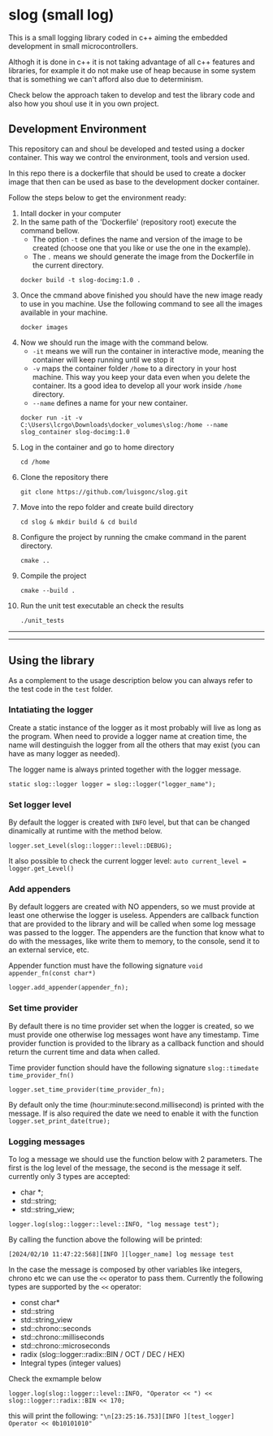 # slog (small log)

This is a small logging library coded in c++ aiming the embedded development in small microcontrollers. 

Althogh it is done in c++ it is not taking advantage of all c++ features and libraries, for example it do not make use of heap because in some system that is something we can't afford also due to determinism.

Check below the approach taken to develop and test the library code and also how you shoul use it in you own project.

## Development Environment 

This repository can and shoul be developed and tested using a docker container. This way we control the environment, tools and version used.

In this repo there is a dockerfile that should be used to create a docker image that then can be used as base to the development docker container. 

Follow the steps below to get the environment ready:

1. Intall docker in your computer
2. In the same path of the 'Dockerfile' (repository root) execute the command bellow. 
   - The option `-t` defines the name and version of the image to be created (choose one that you like or use the one in the example). 
   - The `.` means we should generate the image from the Dockerfile in the current directory.
    ```
    docker build -t slog-docimg:1.0 .
    ```
3. Once the cmmand above finished you should have the new image ready to use in you machine. Use the following command to see all the images available in your machine.
    ```
    docker images
    ```
4. Now we should run the image with the command below.
   - `-it` means we will run the container in interactive mode, meaning the container will keep running until we stop it
   - `-v` maps the container folder `/home` to a directory in your host machine. This way you keep your data  even when you delete the container. Its a good idea to develop all your work inside `/home` directory.
   - `--name` defines a name for your new container.
    ```
    docker run -it -v C:\Users\lcrgo\Downloads\docker_volumes\slog:/home --name slog_container slog-docimg:1.0
    ```
5. Log in the container and go to home directory
    ```
    cd /home
    ```
6. Clone the repository there
    ```
    git clone https://github.com/luisgonc/slog.git
    ```
7. Move into the repo folder and create build directory
    ```
    cd slog & mkdir build & cd build
    ```
8. Configure the project by running the cmake command in the parent directory.
    ```
    cmake ..
    ```
9. Compile the project
    ```
    cmake --build .
    ```
10. Run the unit test executable an check the results
    ```
    ./unit_tests
    ```

---
---

## Using the library

As a complement to the usage description below you can always refer to the test code in the `test` folder.

### Intatiating the logger
Create a static instance of the logger as it most probably will live as long as the program. When need to provide
a logger name at creation time, the name will destinguish the logger from all the others that may exist (you can have as many logger as needed). 

The logger name is always printed together with the logger message.
``` 
static slog::logger logger = slog::logger("logger_name");
```

### Set logger level
By default the logger is created with `INFO` level, but that can be changed dinamically at runtime with the method below.
``` 
logger.set_Level(slog::logger::level::DEBUG);
```
It also possible to check the current logger level: `auto current_level = logger.get_Level()`


### Add appenders
By default loggers are created with NO appenders, so we must provide at least one otherwise the logger is useless. Appenders are callback function that are provided to the library and will be called when some log message was passed to the logger. The appenders are the function that know what to do with the messages, like write them to memory, to the console, send it to an external service, etc.

Appender function must have the following signature `void appender_fn(const char*)`
``` 
logger.add_appender(appender_fn);
```

### Set time provider
By default there is no time provider set when the logger is created, so we must provide one otherwise log messages wont have any timestamp.
Time provider function is provided to the library as a callback function and should return the current time and data when called.

Time provider function should have the following signature `slog::timedate time_provider_fn()`
```
logger.set_time_provider(time_provider_fn);
```

By default only the time (hour:minute:second.millisecond) is printed with the message. If is also required the date we need to enable it with the function `logger.set_print_date(true);`

### Logging messages
To log a message we should use the function below with 2 parameters. The first is the log level of the message, the second is the message it self. currently only 3 types are accepted:
 - char *;
 - std::string;
 - std::string_view;

```
logger.log(slog::logger::level::INFO, "log message test");
```
By calling the function above the following will be printed:
```
[2024/02/10 11:47:22:568][INFO ][logger_name] log message test
```

In the case the message is composed by other variables like integers, chrono etc we can use the `<<` operator to pass them. Currently the following types are supported by the `<<` operator:
 - const char*
 - std::string
 - std::string_view
 - std::chrono::seconds
 - std::chrono::milliseconds
 - std::chrono::microseconds
 - radix (slog::logger::radix::BIN / OCT / DEC / HEX)
 - Integral types (integer values)

 Check the exmample below
 ```
 logger.log(slog::logger::level::INFO, "Operator << ") << slog::logger::radix::BIN << 170;
 ```
 this will print the following: `"\n[23:25:16.753][INFO ][test_logger] Operator << 0b10101010"`